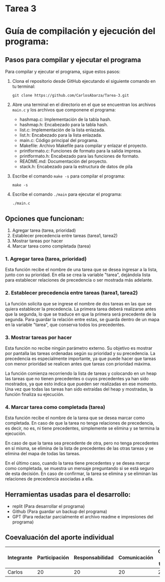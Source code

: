 # Tarea 3

# Guía de compilación y ejecución del programa:


## Pasos para compilar y ejecutar el programa

Para compilar y ejecutar el programa, sigue estos pasos:

1. Clona el repositorio desde GitHub ejecutando el siguiente comando en tu terminal:
    ```
    git clone https://github.com/CarlosAbarza/Tarea-3.git
    ```
    
2. Abre una terminal en el directorio en el que se encuentran los archivos `main.c` y los archivos que componene el programa:
    - hashmap.c: Implementación de la tabla hash.
    - hashmap.h: Encabezado para la tabla hash.
    - list.c: Implementación de la lista enlazada.
    - list.h: Encabezado para la lista enlazada.
    - main.c: Código principal del programa.
    - Makefile: Archivo Makefile para compilar y enlazar el proyecto.
    - printformato.c: Funciones de formato para la salida impresa.
    - printformato.h: Encabezado para las funciones de formato.
    - README.md: Documentación del proyecto.
    - stack.h: Encabezado para la estructura de datos de pila

3. Escribe el comando `make -s` para compilar el programa:
    ```
    make -s
    ```
    
4. Escribe el comando `./main` para ejecutar el programa:
    ```
    ./main.c
    ```

## Opciones que funcionan:
1.  Agregar tarea (tarea, prioridad)
2.  Establecer precedencia entre tareas (tarea1, tarea2)
3.  Mostrar tareas por hacer
4.  Marcar tarea como completada (tarea)


### 1.  Agregar tarea (tarea, prioridad)
Esta función recibe el nombre de una tarea que se desea ingresar a la lista, junto con su prioridad. En ella se crea la variable "tarea", dejándola lista para establecer relaciones de precedencia o ser mostrada más adelante.


### 2.  Establecer precedencia entre tareas (tarea1, tarea2)
La función solicita que se ingrese el nombre de dos tareas en las que se quiera establecer la precedencia. La primera tarea deberá realizarse antes que la segunda, lo que se traduce en que la primera será precedente de la segunda. Para guardar la relación entre estas, se guarda dentro de un mapa en la variable "tarea", que conserva todos los precedentes.


### 3.  Mostrar tareas por hacer
Esta función no recibe ningún parámetro externo. Su objetivo es mostrar por pantalla las tareas ordenadas según su prioridad y su precedencia. La precedencia es especialmente importante, ya que puede hacer que tareas con menor prioridad se realicen antes que tareas con prioridad máxima.

La función comienza recorriendo la lista de tareas y colocando en un heap las tareas que no tienen precedentes o cuyos precedentes ya han sido mostrados, ya que esto indica que pueden ser realizadas en ese momento. Una vez que todas las tareas han sido extraídas del heap y mostradas, la función finaliza su ejecución.


### 4.  Marcar tarea como completada (tarea)
Esta función recibe el nombre de la tarea que se desea marcar como completada. En caso de que la tarea no tenga relaciones de precedencia, es decir, no es, ni tiene precedentes, simplemente se elimina y se termina la ejecución.

En caso de que la tarea sea precedente de otra, pero no tenga precedentes en sí misma, se elimina de la lista de precedentes de las otras tareas y se elimina del mapa de todas las tareas.

En el último caso, cuando la tarea tiene precedentes y se desea marcar como completada, se muestra un mensaje preguntando si se está seguro de esta decisión. En caso de confirmar, la tarea se elimina y se eliminan las relaciones de precedencia asociadas a ella.



## Herramientas usadas para el desarrollo:
  - replit (Para desarrollar el programa)
  - Github (Para guardar un backup del programa)
  - GPT (Para redactar parcialmente el archivo readme e impresiones del programa)


## Coevaluación del aporte individual
| Integrante | Participación | Responsabilidad | Comunicación | Calidad del trabajo | Trabajo en equipo | Pje Total |
|------------|--------------|----------------|--------------|------------------|------------------|------------------|
| Carlos    | 20           | 20             |  20          | 20               | 20               | 100               |
